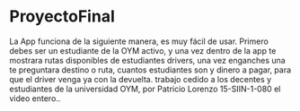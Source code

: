 # ProyectoFinal
La App funciona de la siguiente manera, es muy fácil de usar. Primero debes ser un estudiante de la OYM activo, y una vez dentro de la app te mostrara rutas disponibles de estudiantes drivers, una vez enganches una te preguntara destino o ruta, cuantos estudiantes son y dinero a pagar, para que el driver venga ya con la devuelta. trabajo cedido a los decentes y estudiantes de la universidad OYM, por Patricio Lorenzo 15-SIIN-1-080 el video entero..
